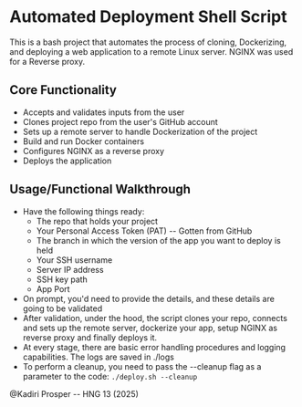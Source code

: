 # Automated Deployment Shell Script

This is a bash project that automates the process of cloning, Dockerizing, and deploying a web application to a remote Linux server. NGINX was used for a Reverse proxy.

## Core Functionality

  -  Accepts and validates inputs from the user
  -  Clones project repo from the user's GitHub account
  -  Sets up a remote server to handle Dockerization of the project
  -  Build and run Docker containers
  -  Configures NGINX as a reverse proxy
  -  Deploys the application

## Usage/Functional Walkthrough 

  - Have the following things ready:
      -  The repo that holds your project
      -  Your Personal Access Token (PAT) -- Gotten from GitHub
      -  The branch in which the version of the app you want to deploy is held
      -  Your SSH username
      -  Server IP address
      -  SSH key path
      -  App Port
  - On prompt, you'd need to provide the details, and these details are going to be validated
  - After validation, under the hood, the script clones your repo, connects and sets up the remote server, dockerize your app, setup NGINX as reverse proxy and finally deploys it.
  - At every stage, there are basic error handling procedures and logging capabilities. The logs are saved in ./logs
  - To perform a cleanup, you need to pass the --cleanup flag as a parameter to the code:
        `./deploy.sh --cleanup`


@Kadiri Prosper -- HNG 13 (2025)
